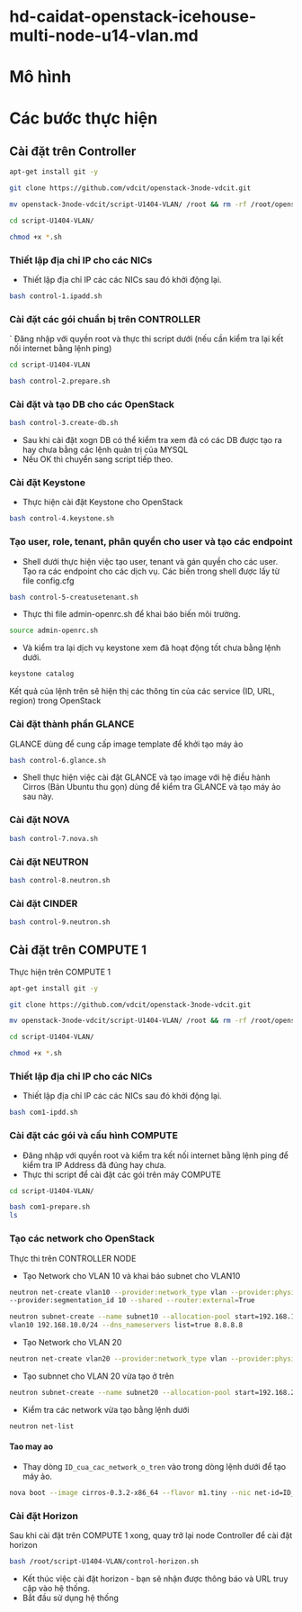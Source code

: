  # hd-caidat-openstack-icehouse-multi-node-u14-vlan.md


# Mô hình


# Các bước thực hiện

## Cài đặt trên Controller 
```sh
apt-get install git -y

git clone https://github.com/vdcit/openstack-3node-vdcit.git

mv openstack-3node-vdcit/script-U1404-VLAN/ /root && rm -rf /root/openstack-3node-vdcit/

cd script-U1404-VLAN/ 

chmod +x *.sh

```
### Thiết lập địa chỉ IP cho các NICs
- Thiết lập địa chỉ IP các các NICs sau đó khởi động lại.
```sh
bash control-1.ipadd.sh
```

### Cài đặt các gói chuẩn bị trên CONTROLLER
` Đăng nhập với quyền root và thực thi script dưới (nếu cần kiểm tra lại kết nối internet bằng lệnh ping)
```sh
cd script-U1404-VLAN

bash control-2.prepare.sh 
```

### Cài đặt và tạo DB cho các OpenStack
```sh
bash control-3.create-db.sh
```
- Sau khi cài đặt xogn DB có thể kiểm tra xem đã có các DB được tạo ra hay chưa bằng các lệnh quản trị của MYSQL
- Nếu OK thì chuyển sang script tiếp theo.

### Cài đặt Keystone 
- Thực hiện cài đặt Keystone cho OpenStack
```sh 
bash control-4.keystone.sh
```
### Tạo user, role, tenant, phân quyền cho user và tạo các endpoint
- Shell dưới thực hiện việc tạo user, tenant và gán quyền cho các user. 
<br>Tạo ra các endpoint cho các dịch vụ. Các biến trong shell được lấy từ file config.cfg
```sh
bash control-5-creatusetenant.sh
```
- Thực thi file admin-openrc.sh để khai báo biến môi trường.
```sh 
source admin-openrc.sh
```
- Và kiểm tra lại dịch vụ keystone xem đã hoạt động tốt chưa bằng lệnh dưới.
```sh
keystone catalog
```
Kết quả của lệnh trên sẽ hiện thị các thông tin của các service (ID, URL, region) trong OpenStack 

### Cài đặt thành phần GLANCE
GLANCE dùng để cung cấp image template để khởi tạo máy ảo
```sh
bash control-6.glance.sh
```
- Shell thực hiện việc cài đặt GLANCE và tạo image với hệ điều hành Cirros (Bản Ubuntu thu gọn) dùng để kiểm tra GLANCE và tạo máy ảo sau này.

### Cài đặt NOVA
```sh
bash control-7.nova.sh
```

### Cài đặt NEUTRON
```sh
bash control-8.neutron.sh
```

### Cài đặt CINDER
```sh
bash control-9.neutron.sh
```

## Cài đặt trên COMPUTE 1
Thực hiện trên COMPUTE 1
```sh
apt-get install git -y

git clone https://github.com/vdcit/openstack-3node-vdcit.git

mv openstack-3node-vdcit/script-U1404-VLAN/ /root && rm -rf /root/openstack-3node-vdcit/

cd script-U1404-VLAN/ 

chmod +x *.sh
```

### Thiết lập địa chỉ IP cho các NICs
- Thiết lập địa chỉ IP các các NICs sau đó khởi động lại.
```sh
bash com1-ipdd.sh
```

### Cài đặt các gói và cấu hình COMPUTE
- Đăng nhập với quyền root và kiểm tra kết nối internet bằng lệnh ping để kiểm tra IP Address đã đúng hay chưa.
- Thực thi script để cài đặt các gói trên máy COMPUTE 
```sh
cd script-U1404-VLAN/ 

bash com1-prepare.sh
ls
```

###  Tạo các network cho OpenStack
Thực thi trên CONTROLLER NODE
- Tạo Network cho VLAN 10 và khai báo subnet cho VLAN10
```sh
neutron net-create vlan10 --provider:network_type vlan --provider:physical_network physnet1 \
--provider:segmentation_id 10 --shared --router:external=True

neutron subnet-create --name subnet10 --allocation-pool start=192.168.10.10,end=192.168.10.254 \
vlan10 192.168.10.0/24 --dns_nameservers list=true 8.8.8.8
```

- Tạo Network cho VLAN 20
```sh
neutron net-create vlan20 --provider:network_type vlan --provider:physical_network physnet1 --provider:segmentation_id 20 --shared --router:external=True
```
- Tạo subnnet cho VLAN 20 vừa tạo ở trên
```sh
neutron subnet-create --name subnet20 --allocation-pool start=192.168.20.10,end=192.168.20.254 vlan20 192.168.20.0/24 --dns_nameservers list=true 8.8.8.8
```

- Kiểm tra các network vừa tạo bằng lệnh dưới
```sh
neutron net-list
```


#### Tao may ao
- Thay dòng `ID_cua_cac_network_o_tren` vào trong dòng lệnh dưới để tạo máy ảo.
```sh
nova boot --image cirros-0.3.2-x86_64 --flavor m1.tiny --nic net-id=ID_cua_cac_network_o_tren VLAN10-vm1
```

### Cài đặt Horizon
Sau khi cài đặt trên COMPUTE 1 xong, quay trở lại node Controller để cài đặt horizon

```sh
bash /root/script-U1404-VLAN/control-horizon.sh
```

- Kết thúc việc cài đặt horizon - bạn sẽ nhận được thông báo và URL truy cập vào hệ thống.
- Bắt đầu sử dụng hệ thống


